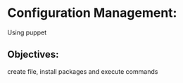 # Configuration Management:
Using puppet

## Objectives: 
create file, install packages and execute commands
